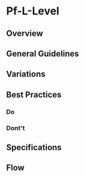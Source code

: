 # Pf-L-Level

## Overview

## General Guidelines

## Variations

## Best Practices

### Do

### Dont't

## Specifications

## Flow
